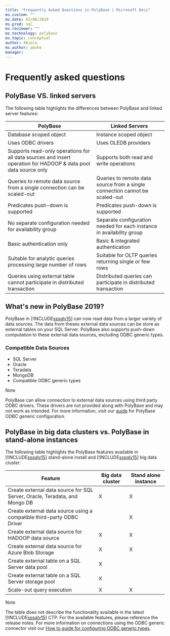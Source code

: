 ```yaml
---
title: "Frequently Asked Questions in PolyBase | Microsoft Docs"
ms.custom: ""
ms.date: 03/08/2019
ms.prod: sql
ms.reviewer: ""
ms.technology: polybase
ms.topic: conceptual
author: Abiola
ms.author: aboke
manager: 
---
```

# Frequently asked questions

## PolyBase VS. linked servers
The following table highlights the differences between PolyBase and linked server features:

|PolyBase | Linked Servers|
|--------------------------|--------------------------|  
|Database scoped object|Instance scoped object|
|Uses ODBC drivers|Uses OLEDB providers|
|Supports read-only operations for all data sources and insert operation for HADOOP & data pool data source only|Supports both read and write operations|
|Queries to remote data source from a single connection can be scaled-out |Queries to remote data source from a single connection cannot be scaled-out|
|Predicates push-down is supported|Predicates push-down is supported|
|No separate configuration needed for availability group|Separate configuration needed for each instance in availability group|
|Basic authentication only|Basic & integrated authentication|
|Suitable for analytic queries processing large number of rows|Suitable for OLTP queries returning single or few rows|
|Queries using external table cannot participate in distributed transaction|Distributed queries can participate in distributed transaction|

## What's new in PolyBase 2019? 

PolyBase in [!INCLUDE[sssqlv15](../../includes/sssqlv15-md.md)] can now read data from a larger variety of data sources. The data from theses external data sources can be store as external tables on your SQL Server. PolyBase also supports push-down computation to these external data sources, excluding ODBC generic types.

### Compatible Data Sources

- SQL Server
- Oracle
- Teradata
- MongoDB
- Compatible ODBC generic types
  
> [!NOTE]
> PolyBase can allow connection to external data sources using third party ODBC drivers. These drivers are not provided along with PolyBase and may not work as intended. For more information, visit our [guide](../../relational-databases/polybase/polybase-configure-odbc-generic.md) for PolyBase ODBC generic configuration.  

## PolyBase in big data clusters vs. PolyBase in stand-alone instances

The following table highlights the PolyBase features available in [!INCLUDE[sssqlv15](../../includes/sssqlv15-md.md)] stand-alone install and [!INCLUDE[sssqlv15](../../includes/sssqlv15-md.md)] big data cluster:

|Feature |Big data cluster|Stand alone instance|
|--------------------------|--------------------------|---------|   
|Create external data source for SQL Server, Oracle, Teradata, and Mongo DB |X|X |
|Create external data source using a compatible third-party ODBC Driver | | X|
|Create external data source for HADOOP data source | X| X|
|Create external data source for Azure Blob Storage | X| X|
|Create external table on a SQL Server data pool | X| |
|Create external table on a SQL Server storage pool | X| |
|Scale-out query execution | X| X|

> [!NOTE]
>The table does not describe the functionality available in the latest [!INCLUDE[sssqlv15](../../includes/sssqlv15-md.md)] CTP. For the available features, please reference the release notes. For more information on connections using the ODBC generic connector visit our [How to guide for configuring ODBC generic types](polybase-configure-odbc-generic.md).